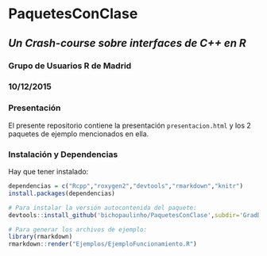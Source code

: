 # PaquetesConClase

## *Un Crash-course sobre interfaces de C++ en R* 

### Grupo de Usuarios R de Madrid 

### 10/12/2015 

### Presentación

El presente repositorio contiene la presentación `presentacion.html` y los 2 paquetes de ejemplo mencionados en ella. 

### Instalación y Dependencias

Hay que tener instalado:

```r
dependencias = c("Rcpp","roxygen2","devtools","rmarkdown","knitr")
install.packages(dependencias)

# Para instalar la versión autocontenida del paquete:
devtools::install_github('bichopaulinho/PaquetesConClase',subdir='GradDesc')

# Para generar los archivos de ejemplo:
library(rmarkdown)
rmarkdown::render("Ejemplos/EjemploFuncionamiento.R")

```


